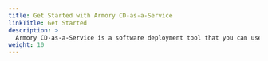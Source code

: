 ```yaml
---
title: Get Started with Armory CD-as-a-Service
linkTitle: Get Started
description: >
  Armory CD-as-a-Service is a software deployment tool that you can use to deploy Kubernetes applications.
weight: 10
---
```

